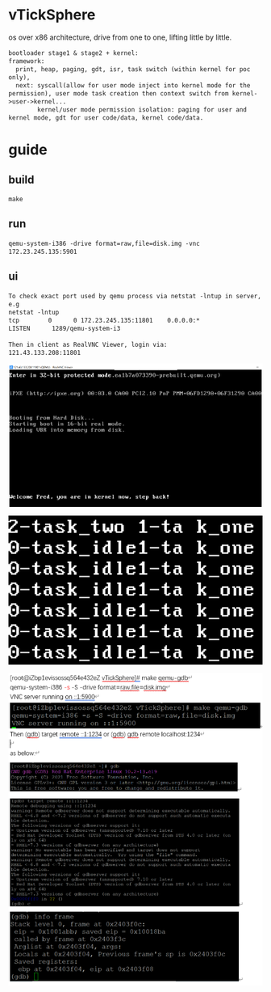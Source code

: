 # vTickSphere
os over x86 architecture, drive from one to one, lifting little by little.
```  
bootloader stage1 & stage2 + kernel:
framework: 
  print, heap, paging, gdt, isr, task switch (within kernel for poc only),
  next: syscall(allow for user mode inject into kernel mode for the permission), user mode task creation then context switch from kernel->user->kernel...
        kernel/user mode permission isolation: paging for user and kernel mode, gdt for user code/data, kernel code/data.
```

# guide
## build
```
make
```

## run
```
qemu-system-i386 -drive format=raw,file=disk.img -vnc 172.23.245.135:5901

```

## ui
```
To check exact port used by qemu process via netstat -lntup in server,
e.g
netstat -lntup
tcp        0      0 172.23.245.135:11801    0.0.0.0:*               LISTEN      1289/qemu-system-i3

Then in client as RealVNC Viewer, login via:
121.43.133.208:11801

```

![prompt for entering kernel](image/enter_kernel.png "enter_kernel")

![prompt for task switch](image/task-switch.png "switch tasks")

![prompt for qemu-gdb](image/qemu-gdb.png "qemu gdb")


